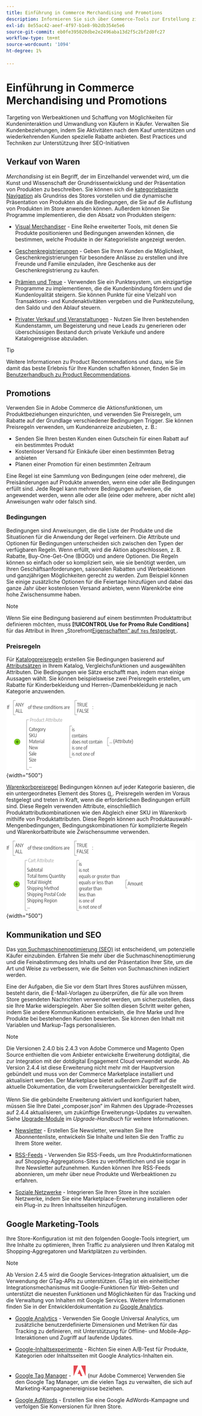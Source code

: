 ```yaml
---
title: Einführung in Commerce Merchandising und Promotions
description: Informieren Sie sich über Commerce-Tools zur Erstellung zielgerichteter Werbeaktionen und Angebote für Kundinnen und Kunden.
exl-id: 8e55ac42-aeef-4f97-b1e8-9b2db354e5e6
source-git-commit: eb0fe395020dbe2e2496aba13d2f5c2bf2d0fc27
workflow-type: tm+mt
source-wordcount: '1094'
ht-degree: 1%

---
```


# Einführung in Commerce Merchandising und Promotions

Targeting von Werbeaktionen und Schaffung von Möglichkeiten für Kundeninteraktion und Umwandlung von Käufern in Käufer. Verwalten Sie Kundenbeziehungen, indem Sie Aktivitäten nach dem Kauf unterstützen und wiederkehrenden Kunden spezielle Rabatte anbieten. Best Practices und Techniken zur Unterstützung Ihrer SEO-Initiativen

## Verkauf von Waren

_Merchandising_ ist ein Begriff, der im Einzelhandel verwendet wird, um die Kunst und Wissenschaft der Grundrissentwicklung und der Präsentation von Produkten zu beschreiben. Sie können sich die [kategoriebasierte Navigation](../catalog/navigation-top.md) als Grundriss des Stores vorstellen und die dynamische Präsentation von Produkten als die Bedingungen, die Sie auf die Auflistung von Produkten im Store anwenden können. Außerdem können Sie Programme implementieren, die den Absatz von Produkten steigern:

- [Visual Merchandiser](visual-merchandiser.md) - Eine Reihe erweiterter Tools, mit denen Sie Produkte positionieren und Bedingungen anwenden können, die bestimmen, welche Produkte in der Kategorieliste angezeigt werden.

- [Geschenkregistrierungen](gift-registries.md) - Geben Sie Ihren Kunden die Möglichkeit, Geschenkregistrierungen für besondere Anlässe zu erstellen und ihre Freunde und Familie einzuladen, ihre Geschenke aus der Geschenkregistrierung zu kaufen.

- [Prämien und Treue](rewards-loyalty.md) - Verwenden Sie ein Punktesystem, um einzigartige Programme zu implementieren, die die Kundenbindung fördern und die Kundenloyalität steigern. Sie können Punkte für eine Vielzahl von Transaktions- und Kundenaktivitäten vergeben und die Punktezuteilung, den Saldo und den Ablauf steuern.

- [Privater Verkauf und Veranstaltungen](events-private-sales.md) - Nutzen Sie Ihren bestehenden Kundenstamm, um Begeisterung und neue Leads zu generieren oder überschüssigen Bestand durch private Verkäufe und andere Katalogereignisse abzuladen.

>[!TIP]
>
>Weitere Informationen zu Product Recommendations und dazu, wie Sie damit das beste Erlebnis für Ihre Kunden schaffen können, finden Sie im [Benutzerhandbuch zu Product Recommendations](https://experienceleague.adobe.com/docs/commerce-merchant-services/product-recommendations/guide-overview.html).

## Promotions

Verwenden Sie in Adobe Commerce die Aktionsfunktionen, um Produktbeziehungen einzurichten, und verwenden Sie Preisregeln, um Rabatte auf der Grundlage verschiedener Bedingungen Trigger. Sie können Preisregeln verwenden, um Kundenanreize anzubieten, z. B.:

- Senden Sie Ihren besten Kunden einen Gutschein für einen Rabatt auf ein bestimmtes Produkt
- Kostenloser Versand für Einkäufe über einen bestimmten Betrag anbieten
- Planen einer Promotion für einen bestimmten Zeitraum

Eine Regel ist eine Sammlung von Bedingungen (eine oder mehrere), die Preisänderungen auf Produkte anwenden, wenn eine oder alle Bedingungen erfüllt sind. Jede Regel kann mehrere Bedingungen aufweisen, die angewendet werden, wenn alle oder alle (eine oder mehrere, aber nicht alle) Anweisungen wahr oder falsch sind.

### Bedingungen

Bedingungen sind Anweisungen, die die Liste der Produkte und die Situationen für die Anwendung der Regel verfeinern. Die Attribute und Optionen für Bedingungen unterscheiden sich zwischen den Typen der verfügbaren Regeln. Wenn erfüllt, wird die Aktion abgeschlossen, z. B. Rabatte, Buy-One-Get-One (BOGO) und andere Optionen. Die Regeln können so einfach oder so kompliziert sein, wie sie benötigt werden, um Ihren Geschäftsanforderungen, saisonalen Rabatten und Werbeaktionen und ganzjährigen Möglichkeiten gerecht zu werden. Zum Beispiel können Sie einige zusätzliche Optionen für die Feiertage hinzufügen und dabei das ganze Jahr über kostenlosen Versand anbieten, wenn Warenkörbe eine hohe Zwischensumme haben.

>[!NOTE]
>
>Wenn Sie eine Bedingung basierend auf einem bestimmten Produktattribut definieren möchten, muss **[!UICONTROL Use for Promo Rule Conditions]** für das Attribut in Ihren „Storefront[Eigenschaften“ auf `Yes` festgelegt ](../catalog/attribute-product-create.md).


### Preisregeln

Für [Katalogpreisregeln](price-rules-catalog.md) erstellen Sie Bedingungen basierend auf [Attributsätzen](../catalog/attribute-sets.md) in Ihrem Katalog, Vergleichsfunktionen und ausgewählten Attributen. Die Bedingungen wie Sätze erschafft man, indem man einige Aussagen wählt. Sie können beispielsweise zwei Preisregeln erstellen, um Rabatte für Kinderbekleidung und Herren-/Damenbekleidung je nach Kategorie anzuwenden.

![Diagramm - Beispiel für Katalogpreisregeln](./assets/diagram-catalog-price-rules.png){width="500"}

[Warenkorbpreisregel](price-rules-cart.md) Bedingungen können auf jeder Kategorie basieren, die ein untergeordnetes Element des Stores ([) ](../catalog/category-root.md). Preisregeln werden im Voraus festgelegt und treten in Kraft, wenn die erforderlichen Bedingungen erfüllt sind. Diese Regeln verwenden Attribute, einschließlich Produktattributkombinationen wie den Abgleich einer SKU im Warenkorb mithilfe von Produktattributen. Diese Regeln können auch Produktauswahl-Mengenbedingungen, Bedingungskombinationen für komplizierte Regeln und Warenkorbattribute wie Zwischensumme verwenden.

![Diagramm - Beispiel für Warenkorb-Preisregeln](./assets/diagram-cart-price-rules.png){width="500"}

## Kommunikation und SEO

Das [ von Suchmaschinenoptimierung (SEO)](seo-overview.md) ist entscheidend, um potenzielle Käufer einzubinden. Erfahren Sie mehr über die Suchmaschinenoptimierung und die Feinabstimmung des Inhalts und der Präsentation Ihrer Site, um die Art und Weise zu verbessern, wie die Seiten von Suchmaschinen indiziert werden.

Eine der Aufgaben, die Sie vor dem Start Ihres Stores ausführen müssen, besteht darin, die E-Mail-Vorlagen zu überprüfen, die für alle von Ihrem Store gesendeten Nachrichten verwendet werden, um sicherzustellen, dass sie Ihre Marke widerspiegeln. Aber Sie sollten diesen Schritt weiter gehen, indem Sie andere Kommunikationen entwickeln, die Ihre Marke und Ihre Produkte bei bestehenden Kunden bewerben. Sie können den Inhalt mit Variablen und Markup-Tags personalisieren.

>[!NOTE]
>
>Die Versionen 2.4.0 bis 2.4.3 von Adobe Commerce und Magento Open Source enthielten die vom Anbieter entwickelte Erweiterung dotdigital, die zur Integration mit der dotdigital Engagement Cloud verwendet wurde. Ab Version 2.4.4 ist diese Erweiterung nicht mehr mit der Hauptversion gebündelt und muss von der Commerce Marketplace installiert und aktualisiert werden. Der Marketplace bietet außerdem Zugriff auf die aktuelle Dokumentation, die vom Erweiterungsentwickler bereitgestellt wird.
><br><br>
>Wenn Sie die gebündelte Erweiterung aktiviert und konfiguriert haben, müssen Sie Ihre Datei „composer.json“ im Rahmen des Upgrade-Prozesses auf 2.4.4 aktualisieren, um zukünftige Erweiterungs-Updates zu verwalten. Siehe [Upgrade-Module](https://experienceleague.adobe.com/docs/commerce-operations/upgrade-guide/modules/upgrade.html) im _Upgrade-Handbuch_ für weitere Informationen.

- [Newsletter](newsletters.md) - Erstellen Sie Newsletter, verwalten Sie Ihre Abonnentenliste, entwickeln Sie Inhalte und leiten Sie den Traffic zu Ihrem Store weiter.

- [RSS-Feeds](social-rss.md#rss-feeds) - Verwenden Sie RSS-Feeds, um Ihre Produktinformationen auf Shopping-Aggregations-Sites zu veröffentlichen und sie sogar in Ihre Newsletter aufzunehmen. Kunden können Ihre RSS-Feeds abonnieren, um mehr über neue Produkte und Werbeaktionen zu erfahren.

- [Soziale Netzwerke](social-rss.md#social-networks) - Integrieren Sie Ihren Store in Ihre sozialen Netzwerke, indem Sie eine Marketplace-Erweiterung installieren oder ein Plug-in zu Ihren Inhaltsseiten hinzufügen.

## Google Marketing-Tools

Ihre Store-Konfiguration ist mit den folgenden Google-Tools integriert, um Ihre Inhalte zu optimieren, Ihren Traffic zu analysieren und Ihren Katalog mit Shopping-Aggregatoren und Marktplätzen zu verbinden.

>[!NOTE]
>
>Ab Version 2.4.5 wird die Google Services-Integration aktualisiert, um die Verwendung der GTag-APIs zu unterstützen. GTag ist ein einheitlicher Integrationsmechanismus mit Google-Funktionen für Web-Seiten und unterstützt die neuesten Funktionen und Möglichkeiten für das Tracking und die Verwaltung von Inhalten mit Google Services. Weitere Informationen finden Sie in der Entwicklerdokumentation zu [Google Analytics](https://developers.google.com/analytics/devguides/collection/gtagjs).

- [Google Analytics](google-analytics.md) - Verwenden Sie Google Universal Analytics, um zusätzliche benutzerdefinierte Dimensionen und Metriken für das Tracking zu definieren, mit Unterstützung für Offline- und Mobile-App-Interaktionen und Zugriff auf laufende Updates.

- [Google-Inhaltsexperimente](google-content-experiments.md) - Richten Sie einen A/B-Test für Produkte, Kategorien oder Inhaltsseiten mit Google Analytics-Inhalten ein.

- [Google Tag Manager](google-tag-manager.md) - ![Adobe Commerce](../assets/adobe-logo.svg) (nur Adobe Commerce) Verwenden Sie den Google Tag Manager, um die vielen Tags zu verwalten, die sich auf Marketing-Kampagnenereignisse beziehen.

- [Google AdWords](google-adwords.md) - Erstellen Sie eine Google AdWords-Kampagne und verfolgen Sie Konversionen für Ihren Store.
